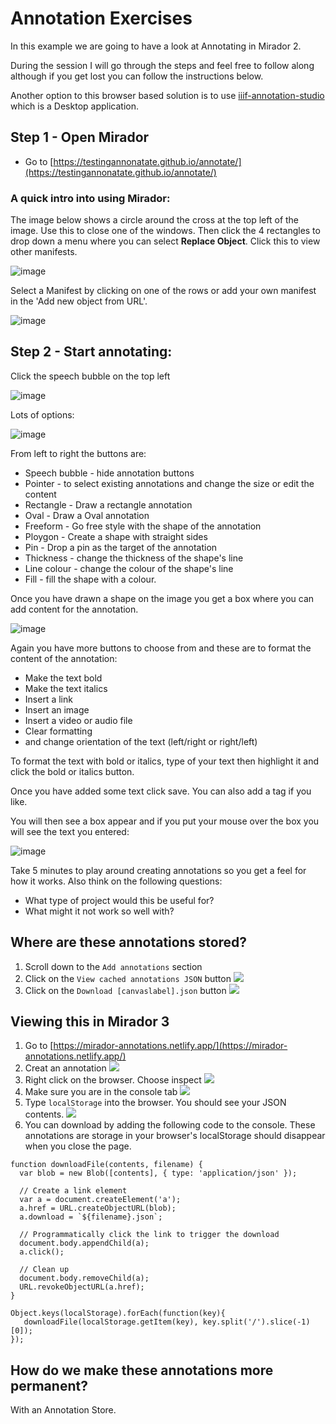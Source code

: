 # Annotation Exercises

In this example we are going to have a look at Annotating in Mirador 2.

During the session I will go through the steps and feel free to follow along although if you get lost you can follow the instructions below.

Another option to this browser based solution is to use [iiif-annotation-studio](https://github.com/atomotic/iiif-annotation-studio) which is a Desktop application.

## Step 1 - Open Mirador

 * Go to [https://testingannonatate.github.io/annotate/](https://testingannonatate.github.io/annotate/)

### A quick intro into using Mirador: 

The image below shows a circle around the cross at the top left of the image. Use this to close one of the windows. Then click the 4 rectangles to drop down a menu where you can select **Replace Object**. Click this to view other manifests.

![image](imgs/annos_mirador.png)    

Select a Manifest by clicking on one of the rows or add your own manifest in the 'Add new object from URL'.

![image](imgs/annos_select_manifest.png)    

## Step 2 - Start annotating: 
Click the speech bubble on the top left

![image](imgs/annos_toggle_annotations.png)  

Lots of options:

![image](imgs/annos_anno_options.png)  

From left to right the buttons are:
 * Speech bubble - hide annotation buttons
 * Pointer - to select existing annotations and change the size or edit the content
 * Rectangle - Draw a rectangle annotation
 * Oval - Draw a Oval annotation
 * Freeform - Go free style with the shape of the annotation
 * Ploygon - Create a shape with straight sides
 * Pin - Drop a pin as the target of the annotation
 * Thickness - change the thickness of the shape's line
 * Line colour - change the colour of the shape's line
 * Fill - fill the shape with a colour. 

Once you have drawn a shape on the image you get a box where you can add content for the annotation.

![image](imgs/annos_anno_options.png)  

Again you have more buttons to choose from and these are to format the content of the annotation:
 * Make the text bold
 * Make the text italics
 * Insert a link
 * Insert an image
 * Insert a video or audio file
 * Clear formatting
 * and change orientation of the text (left/right or right/left)

To format the text with bold or italics, type of your text then highlight it and click the bold or italics button. 

Once you have added some text click save. You can also add a tag if you like. 
 
You will then see a box appear and if you put your mouse over the box you will see the text you entered:

![image](imgs/annos_created.png)  

Take 5 minutes to play around creating annotations so you get a feel for how it works. Also think on the following questions:

 * What type of project would this be useful for?
 * What might it not work so well with?

## Where are these annotations stored?
1. Scroll down to the `Add annotations` section
2. Click on the `View cached annotations JSON` button
![](imgs/creating-annotations-1.png)
3. Click on the `Download [canvaslabel].json` button
![](imgs/creating-annotations-2.png)

## Viewing this in Mirador 3
1. Go to [https://mirador-annotations.netlify.app/](https://mirador-annotations.netlify.app/)
2. Creat an annotation
![](imgs/creating-annotations-3.png)
3. Right click on the browser. Choose inspect
![](imgs/creating-annotations-4.png)
4. Make sure you are in the console tab
![](imgs/creating-annotations-5.png)
5. Type `localStorage` into the browser. You should see your JSON contents.
![](imgs/creating-annotations-6.png)
6. You can download by adding the following code to the console. These annotations are storage in your browser's localStorage should disappear when you close the page.

```
function downloadFile(contents, filename) {
  var blob = new Blob([contents], { type: 'application/json' });

  // Create a link element
  var a = document.createElement('a');
  a.href = URL.createObjectURL(blob);
  a.download = `${filename}.json`;

  // Programmatically click the link to trigger the download
  document.body.appendChild(a);
  a.click();

  // Clean up
  document.body.removeChild(a);
  URL.revokeObjectURL(a.href);
}

Object.keys(localStorage).forEach(function(key){
   downloadFile(localStorage.getItem(key), key.split('/').slice(-1)[0]);
});
```

## How do we make these annotations more permanent?

With an Annotation Store.
